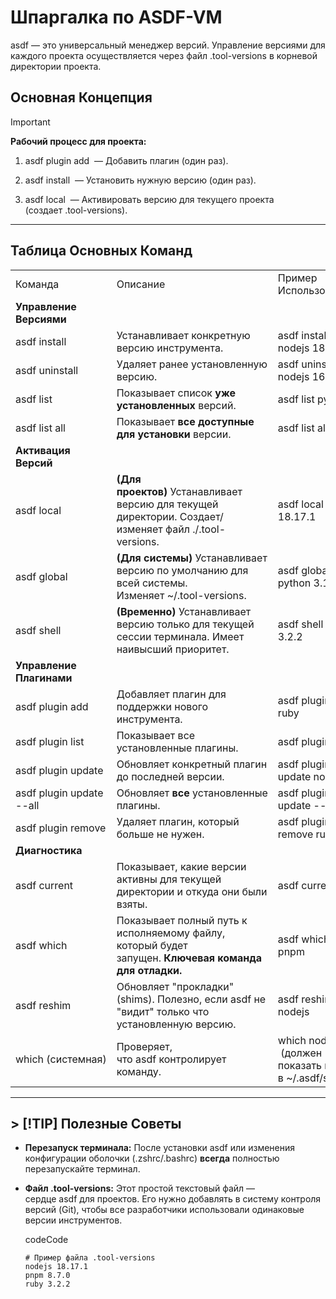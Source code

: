 
# Шпаргалка по ASDF-VM

asdf — это универсальный менеджер версий. Управление версиями для каждого проекта осуществляется через файл .tool-versions в корневой директории проекта.

## Основная Концепция

> [!IMPORTANT]  
> **Рабочий процесс для проекта:**
> 
> 1. asdf plugin add <name> — Добавить плагин (один раз).
>     
> 2. asdf install <name> <version> — Установить нужную версию (один раз).
>     
> 3. asdf local <name> <version> — Активировать версию для текущего проекта (создает .tool-versions).
>     

---

## Таблица Основных Команд

|   |   |   |
|---|---|---|
|Команда|Описание|Пример Использования|
|**Управление Версиями**|||
|asdf install|Устанавливает конкретную версию инструмента.|asdf install nodejs 18.17.1|
|asdf uninstall|Удаляет ранее установленную версию.|asdf uninstall nodejs 16.15.0|
|asdf list|Показывает список **уже установленных** версий.|asdf list python|
|asdf list all|Показывает **все доступные для установки** версии.|asdf list all pnpm|
|**Активация Версий**|||
|asdf local|**(Для проектов)** Устанавливает версию для текущей директории. Создает/изменяет файл ./.tool-versions.|asdf local nodejs 18.17.1|
|asdf global|**(Для системы)** Устанавливает версию по умолчанию для всей системы. Изменяет ~/.tool-versions.|asdf global python 3.11.5|
|asdf shell|**(Временно)** Устанавливает версию только для текущей сессии терминала. Имеет наивысший приоритет.|asdf shell ruby 3.2.2|
|**Управление Плагинами**|||
|asdf plugin add|Добавляет плагин для поддержки нового инструмента.|asdf plugin add ruby|
|asdf plugin list|Показывает все установленные плагины.|asdf plugin list|
|asdf plugin update|Обновляет конкретный плагин до последней версии.|asdf plugin update nodejs|
|asdf plugin update --all|Обновляет **все** установленные плагины.|asdf plugin update --all|
|asdf plugin remove|Удаляет плагин, который больше не нужен.|asdf plugin remove ruby|
|**Диагностика**|||
|asdf current|Показывает, какие версии активны для текущей директории и откуда они были взяты.|asdf current|
|asdf which|Показывает полный путь к исполняемому файлу, который будет запущен. **Ключевая команда для отладки.**|asdf which pnpm|
|asdf reshim|Обновляет "прокладки" (shims). Полезно, если asdf не "видит" только что установленную версию.|asdf reshim nodejs|
|which (системная)|Проверяет, что asdf контролирует команду.|which node <br> (должен показать путь в ~/.asdf/shims/)|

---

## > [!TIP] Полезные Советы

- **Перезапуск терминала:** После установки asdf или изменения конфигурации оболочки (.zshrc/.bashrc) **всегда** полностью перезапускайте терминал.
    
- **Файл .tool-versions:** Этот простой текстовый файл — сердце asdf для проектов. Его нужно добавлять в систему контроля версий (Git), чтобы все разработчики использовали одинаковые версии инструментов.
    
    codeCode
    
    ```
    # Пример файла .tool-versions
    nodejs 18.17.1
    pnpm 8.7.0
    ruby 3.2.2
    ```